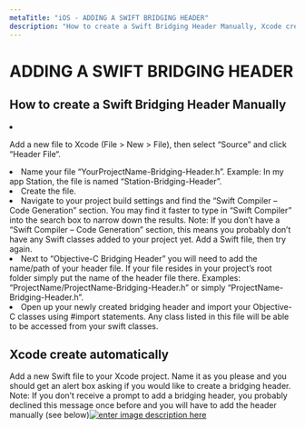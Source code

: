 ```yaml
---
metaTitle: "iOS - ADDING A SWIFT BRIDGING HEADER"
description: "How to create a Swift Bridging Header Manually, Xcode create automatically"
---
```


# ADDING A SWIFT BRIDGING HEADER




## How to create a Swift Bridging Header Manually


<li>
<p>Add a new file to Xcode (File > New > File), then select “Source” and click
“Header File“.</p>
</li>
<li>
Name your file “YourProjectName-Bridging-Header.h”.  Example: In my app Station, the file is named “Station-Bridging-Header”.
</li>
<li>
Create the file.
</li>
<li>
Navigate to your project build settings and find the “Swift Compiler – Code Generation” section.  You may find it faster to type in “Swift Compiler” into the search box to narrow down the results.  Note: If you don’t have a “Swift Compiler – Code Generation” section, this means you probably don’t have any Swift classes added to your project yet.  Add a Swift file, then try again.
</li>
<li>
Next to “Objective-C Bridging Header” you will need to add the name/path of your header file.  If your file resides in your project’s root folder simply put the name of the header file there.  Examples:  “ProjectName/ProjectName-Bridging-Header.h” or simply “ProjectName-Bridging-Header.h”.
</li>
<li>
Open up your newly created bridging header and import your Objective-C classes using #import statements.  Any class listed in this file will be able to be accessed from your swift classes.
</li>



## Xcode create automatically


Add a new Swift file to your Xcode project.  Name it as you please and you should get an alert box asking if you would like to create a bridging header.  Note: If you don’t receive a prompt to add a bridging header, you probably declined this message once before and you will have to add the header manually (see below)[<img src="https://i.stack.imgur.com/et4Zr.png" alt="enter image description here" />](https://i.stack.imgur.com/et4Zr.png)

